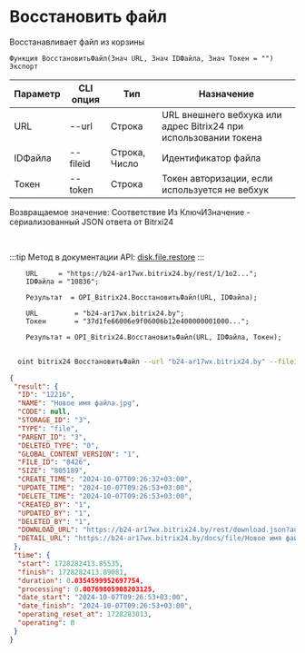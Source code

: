 ﻿---
sidebar_position: 7
---

# Восстановить файл
 Восстанавливает файл из корзины



`Функция ВосстановитьФайл(Знач URL, Знач IDФайла, Знач Токен = "") Экспорт`

  | Параметр | CLI опция | Тип | Назначение |
  |-|-|-|-|
  | URL | --url | Строка | URL внешнего вебхука или адрес Bitrix24 при использовании токена |
  | IDФайла | --fileid | Строка, Число | Идентификатор файла |
  | Токен | --token | Строка | Токен авторизации, если используется не вебхук |

  
  Возвращаемое значение:   Соответствие Из КлючИЗначение - сериализованный JSON ответа от Bitrxi24

<br/>

:::tip
Метод в документации API: [disk.file.restore](https://dev.1c-bitrix.ru/rest_help/disk/file/disk_file_restore.php)
:::
<br/>


```bsl title="Пример кода"
    URL     = "https://b24-ar17wx.bitrix24.by/rest/1/1o2...";
    IDФайла = "10836";

    Результат  = OPI_Bitrix24.ВосстановитьФайл(URL, IDФайла);

    URL         = "b24-ar17wx.bitrix24.by";
    Токен       = "37d1fe66006e9f06006b12e400000001000...";

    Результат = OPI_Bitrix24.ВосстановитьФайл(URL, IDФайла, Токен);
```



```sh title="Пример команды CLI"
    
  oint bitrix24 ВосстановитьФайл --url "b24-ar17wx.bitrix24.by" --fileid "2484" --token "56898d66006e9f06006b12e400000001000..."

```

```json title="Результат"
{
 "result": {
  "ID": "12216",
  "NAME": "Новое имя файла.jpg",
  "CODE": null,
  "STORAGE_ID": "3",
  "TYPE": "file",
  "PARENT_ID": "3",
  "DELETED_TYPE": "0",
  "GLOBAL_CONTENT_VERSION": "1",
  "FILE_ID": "8426",
  "SIZE": "805189",
  "CREATE_TIME": "2024-10-07T09:26:32+03:00",
  "UPDATE_TIME": "2024-10-07T09:26:53+03:00",
  "DELETE_TIME": "2024-10-07T09:26:53+03:00",
  "CREATED_BY": "1",
  "UPDATED_BY": "1",
  "DELETED_BY": "1",
  "DOWNLOAD_URL": "https://b24-ar17wx.bitrix24.by/rest/download.json?auth=f08c0367006e9f06006b12e4000000010000072858e80ae95fa77cadd8ee34e8bbb7c9&token=disk%7CaWQ9MTIyMTYmXz10ZUwwenF5ZHZzOHpUMFNtdzRFR1lqdlhGSndXUHdMcg%3D%3D%7CImRvd25sb2FkfGRpc2t8YVdROU1USXlNVFltWHoxMFpVd3dlbkY1Wkhaek9IcFVNRk50ZHpSRlIxbHFkbGhHU25kWFVIZE1jZz09fGYwOGMwMzY3MDA2ZTlmMDYwMDZiMTJlNDAwMDAwMDAxMDAwMDA3Mjg1OGU4MGFlOTVmYTc3Y2FkZDhlZTM0ZThiYmI3Yzki.ATcBOePCw8tdnG35N1UVI18K0AuU5w1rn1ETrJzCYFg%3D",
  "DETAIL_URL": "https://b24-ar17wx.bitrix24.by/docs/file/Новое имя файла.jpg"
 },
 "time": {
  "start": 1728282413.85535,
  "finish": 1728282413.89081,
  "duration": 0.0354599952697754,
  "processing": 0.00769805908203125,
  "date_start": "2024-10-07T09:26:53+03:00",
  "date_finish": "2024-10-07T09:26:53+03:00",
  "operating_reset_at": 1728283013,
  "operating": 0
 }
}
```
